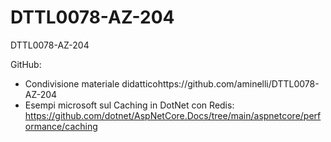 # DTTL0078-AZ-204

DTTL0078-AZ-204

GitHub:
- Condivisione materiale didatticohttps://github.com/aminelli/DTTL0078-AZ-204
- Esempi microsoft sul Caching in DotNet con Redis: https://github.com/dotnet/AspNetCore.Docs/tree/main/aspnetcore/performance/caching
